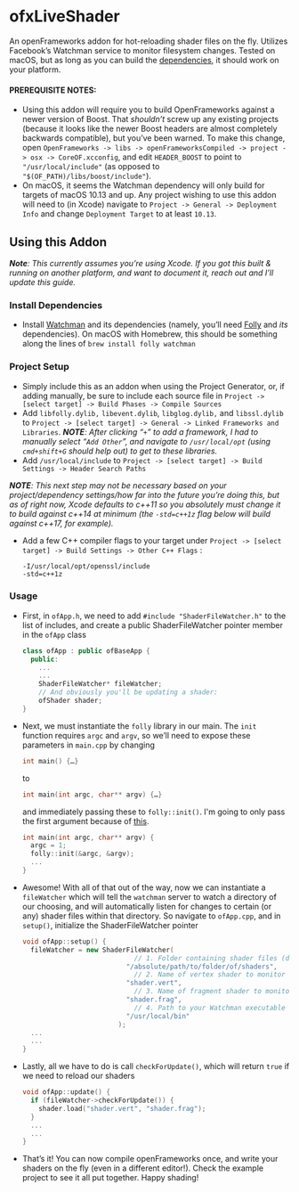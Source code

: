 # **ofxLiveShader**

An openFrameworks addon for hot-reloading shader files on the fly. Utilizes Facebook’s Watchman service to monitor filesystem changes. Tested on macOS, but as long as you can build the <a href="#install-dependencies">dependencies</a>, it should work on your platform. 


#### PREREQUISITE NOTES:  

- Using this addon will require you to build OpenFrameworks against a newer version of Boost. That _shouldn’t_ screw up any existing projects (because it looks like the newer Boost headers are almost completely backwards compatible), but you’ve been warned. To make this change, open `OpenFrameworks -> libs -> openFrameworksCompiled -> project -> osx -> CoreOF.xcconfig`, and edit `HEADER_BOOST` to point to `"/usr/local/include"` (as opposed to `"$(OF_PATH)/libs/boost/include"`).
- On macOS, it seems the Watchman dependency will only build for targets of macOS 10.13 and up. Any project wishing to use this addon will need to (in Xcode) navigate to `Project -> General -> Deployment Info` and change `Deployment Target` to at least `10.13`.



## Using this Addon 

_**Note**: This currently assumes you’re using Xcode. If you got this built & running on another platform, and want to document it, reach out and I’ll update this guide._


### Install Dependencies 

- Install [Watchman](https://facebook.github.io/watchman/docs/install.html) and its dependencies (namely, you’ll need [Folly](https://github.com/facebook/folly) and _its_ dependencies). On macOS with Homebrew, this should be something along the lines of
```brew install folly watchman```
	

### Project Setup 

- Simply include this as an addon when using the Project Generator, or, if adding manually, be sure to include each source file in `Project -> [select target] -> Build Phases -> Compile Sources` 
- Add `libfolly.dylib,` `libevent.dylib`, `libglog.dylib,` and `libssl.dylib` to `Project -> [select target] -> General -> Linked Frameworks and Libraries`.
_**NOTE**: After clicking “`+`” to add a framework, I had to manually select “`Add Other`”, and navigate to `/usr/local/opt` (using `cmd+shift+G` should help out) to get to these libraries._
- Add `/usr/local/include` to `Project -> [select target] -> Build Settings -> Header Search Paths`

_**NOTE**: This next step may not be necessary based on your project/dependency settings/how far into the future you’re doing this, but as of right now, Xcode defaults to c++11 so you absolutely must change it to build against c++14 at minimum (the _`-std=c++1z`_ flag below will build against c++17, for example)._

- Add a few C++ compiler flags to your target under `Project -> [select target] -> Build Settings -> Other C++ Flags` :
    ```
    -I/usr/local/opt/openssl/include
    -std=c++1z
    ```


### Usage 

- First, in `ofApp.h`, we need to add `#include "ShaderFileWatcher.h"` to the list of includes, and create a public ShaderFileWatcher pointer member in the `ofApp` class
    ```c++
    class ofApp : public ofBaseApp {
      public:
        ...
        ...
        ShaderFileWatcher* fileWatcher;
        // And obviously you'll be updating a shader:
        ofShader shader;
    }
    ```

- Next, we must instantiate the `folly` library in our main. The `init `function requires `argc` and `argv`, so we’ll need to expose these parameters in `main.cpp` by changing 
    ```c++
    int main() {…}
    ``` 
    to 
    ```c++
    int main(int argc, char** argv) {…}
    ```
    and immediately passing these to `folly::init()`. I'm going to only pass the first argument because of [this](https://stackoverflow.com/questions/46103109/xcode-and-python-error-unrecognized-arguments-nsdocumentrevisionsdebugmode).
    ```c++
    int main(int argc, char** argv) {
      argc = 1;
      folly::init(&argc, &argv);
      ...
    }
    ```

- Awesome! With all of that out of the way, now we can instantiate a `fileWatcher` which will tell the `watchman` server to watch a directory of our choosing, and will automatically listen for changes to certain (or any) shader files within that directory. So navigate to `ofApp.cpp`, and in `setup()`, initialize the ShaderFileWatcher pointer
    ```c++
    void ofApp::setup() {
      fileWatcher = new ShaderFileWatcher(
                                // 1. Folder containing shader files (default = project/bin/data)
                              "/absolute/path/to/folder/of/shaders",
                                // 2. Name of vertex shader to monitor for changes (default = "*.vert")
                              "shader.vert",
                                // 3. Name of fragment shader to monitor for changes (default = "*.frag")
                              "shader.frag",
                                // 4. Path to your Watchman executable (default = "/usr/local/bin")
                              "/usr/local/bin"
                            );
      ...
      ...
    }
    ```

- Lastly, all we have to do is call `checkForUpdate()`, which will return `true` if we need to reload our shaders

    ```c++
    void ofApp::update() {
      if (fileWatcher->checkForUpdate()) {
        shader.load("shader.vert", "shader.frag");
      }
      ...
      ...
    }
    ```

- That’s it! You can now compile openFrameworks once, and write your shaders on the fly (even in a different editor!). Check the example project to see it all put together. Happy shading!


